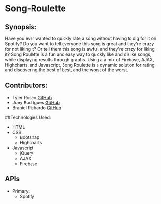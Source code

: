 # Song-Roulette

## Synopsis:

Have you ever wanted to quickly rate a song without having to dig for it on Spotify? Do you want to tell everyone this song is great and they're crazy for not liking it? Or tell them this song is awful, and they're crazy for liking it? Song Roulette is a fun and easy way to quickly like and dislike songs, while displaying results through graphs. Using a a mix of Firebase, AJAX, Highcharts, and Javascript, Song Roulette is a dynamic solution for rating and discovering the best of best, and the worst of the worst.

## Contributors:

* Tyler Rosen [GitHub](https://github.com/TylerRosen)
* Joey Rodrigues [GitHub](https://github.com/Joeyrodrigues92)
* Braniel Pichardo [GitHub](https://github.com/branieljose)

##Technologies Used:

* HTML
* CSS
  * Bootstrap
  * Highcharts
* Javascript
  * jQuery
  * AJAX
  * Firebase
  
 ## APIs
 
* Primary:
  * Spotify
